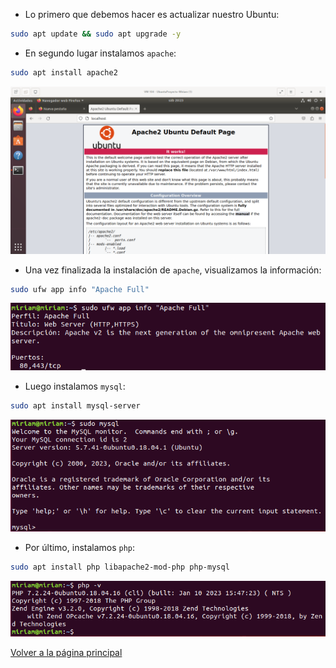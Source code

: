 - Lo primero que debemos hacer es actualizar nuestro Ubuntu:

```bash
sudo apt update && sudo apt upgrade -y
```

- En segundo lugar instalamos `apache`:

```bash
sudo apt install apache2
```

![image](../imagenes/1.png)

- Una vez finalizada la instalación de `apache`, visualizamos la información:

```bash
sudo ufw app info "Apache Full"
```

![image](../imagenes/2.png) 

- Luego instalamos `mysql`:

```bash
sudo apt install mysql-server
```

![image](../imagenes/3.png)

- Por último, instalamos `php`:

```bash
sudo apt install php libapache2-mod-php php-mysql
```

![image](../imagenes/4.png)

[Volver a la página principal](../README.md)
